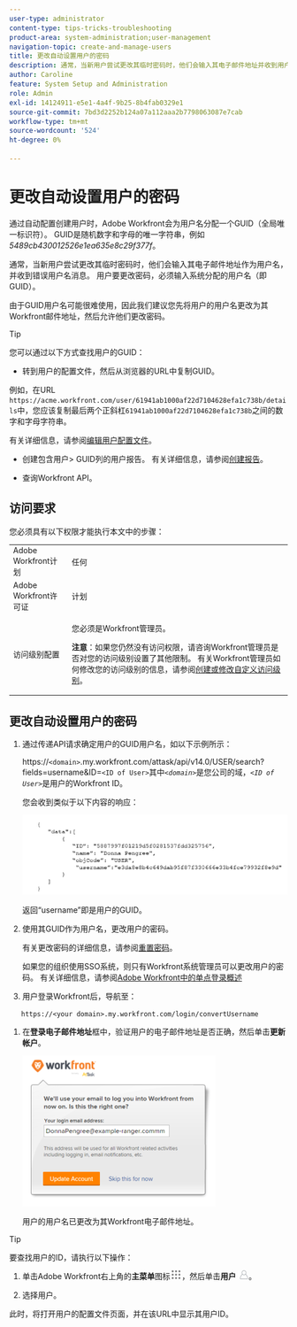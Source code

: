 ```yaml
---
user-type: administrator
content-type: tips-tricks-troubleshooting
product-area: system-administration;user-management
navigation-topic: create-and-manage-users
title: 更改自动设置用户的密码
description: 通常，当新用户尝试更改其临时密码时，他们会输入其电子邮件地址并收到用户名不正确的错误。 他们必须输入系统分配的用户名，即他们的全局唯一标识符(GUID)。 由于GUID难以记忆和使用，因此我们建议您将新用户的用户名更改为其Workfront邮件地址，然后允许他们更改密码。
author: Caroline
feature: System Setup and Administration
role: Admin
exl-id: 14124911-e5e1-4a4f-9b25-8b4fab0329e1
source-git-commit: 7bd3d2252b124a07a112aaa2b7798063087e7cab
workflow-type: tm+mt
source-wordcount: '524'
ht-degree: 0%

---
```


# 更改自动设置用户的密码

通过自动配置创建用户时，Adobe Workfront会为用户名分配一个GUID（全局唯一标识符）。 GUID是随机数字和字母的唯一字符串，例如&#x200B;*5489cb430012526e1ea635e8c29f377f*。

通常，当新用户尝试更改其临时密码时，他们会输入其电子邮件地址作为用户名，并收到错误用户名消息。 用户要更改密码，必须输入系统分配的用户名（即GUID）。

由于GUID用户名可能很难使用，因此我们建议您先将用户的用户名更改为其Workfront邮件地址，然后允许他们更改密码。

>[!TIP]
>
>您可以通过以下方式查找用户的GUID：
>
>* 转到用户的配置文件，然后从浏览器的URL中复制GUID。
>
>  例如，在URL `https://acme.workfront.com/user/61941ab1000af22d7104628efa1c738b/details`中，您应该复制最后两个正斜杠`61941ab1000af22d7104628efa1c738b`之间的数字和字母字符串。
>
>  有关详细信息，请参阅[编辑用户配置文件](../../../administration-and-setup/add-users/create-and-manage-users/edit-a-users-profile.md)。
>
>* 创建包含用户> GUID列的用户报告。 有关详细信息，请参阅[创建报告](../../../reports-and-dashboards/reports/creating-and-managing-reports/create-report.md)。
>
>* 查询Workfront API。
>

## 访问要求

您必须具有以下权限才能执行本文中的步骤：

<table style="table-layout:auto"> 
 <col> 
 <col> 
 <tbody> 
  <tr> 
   <td role="rowheader">Adobe Workfront计划</td> 
   <td>任何</td> 
  </tr> 
  <tr> 
   <td role="rowheader">Adobe Workfront许可证</td> 
   <td>计划</td> 
  </tr> 
  <tr> 
   <td role="rowheader">访问级别配置</td> 
   <td> <p>您必须是Workfront管理员。</p> <p><b>注意</b>：如果您仍然没有访问权限，请咨询Workfront管理员是否对您的访问级别设置了其他限制。 有关Workfront管理员如何修改您的访问级别的信息，请参阅<a href="../../../administration-and-setup/add-users/configure-and-grant-access/create-modify-access-levels.md" class="MCXref xref">创建或修改自定义访问级别</a>。</p> </td> 
  </tr> 
 </tbody> 
</table>

## 更改自动设置用户的密码

1. 通过传递API请求确定用户的GUID用户名，如以下示例所示：

   https://`<domain>`.my.workfront.com/attask/api/v14.0/USER/search?fields=username&amp;ID=`<ID of User>`其中&#x200B;*`<domain>`*&#x200B;是您公司的域，*`<ID of User>`*&#x200B;是用户的Workfront ID。

   您会收到类似于以下内容的响应：

   ![](assets/get-guid.png)

   返回“username”即是用户的GUID。

1. 使用其GUID作为用户名，更改用户的密码。

   有关更改密码的详细信息，请参阅[重置密码](../../../workfront-basics/manage-your-account-and-profile/managing-your-workfront-account/reset-your-password.md)。

   如果您的组织使用SSO系统，则只有Workfront系统管理员可以更改用户的密码。 有关详细信息，请参阅[Adobe Workfront中的单点登录概述](../../../administration-and-setup/add-users/single-sign-on/sso-in-workfront.md)

1. 用户登录Workfront后，导航至：

```
   https://<your domain>.my.workfront.com/login/convertUsername
```

1. 在&#x200B;**登录电子邮件地址**&#x200B;框中，验证用户的电子邮件地址是否正确，然后单击&#x200B;**更新帐户**。

   ![](assets/guidusername-350x272.png)

   用户的用户名已更改为其Workfront电子邮件地址。

>[!TIP]
>
>要查找用户的ID，请执行以下操作：
>
>1. 单击Adobe Workfront右上角的&#x200B;**主菜单**&#x200B;图标![](assets/main-menu-icon.png)，然后单击&#x200B;**用户** ![](assets/users-icon-in-main-menu.png)。
>
>1. 选择用户。
>
>   此时，将打开用户的配置文件页面，并在该URL中显示其用户ID。
>
